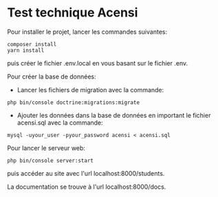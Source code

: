 # Test technique Acensi

Pour installer le projet, lancer les commandes suivantes:
```
composer install
yarn install
```

puis créer le fichier .env.local en vous basant sur le fichier .env.

Pour créer la base de données:
- Lancer les fichiers de migration avec la commande:
```
php bin/console doctrine:migrations:migrate
```
- Ajouter les données dans la base de données en important le fichier acensi.sql avec la commande:
```
mysql -uyour_user -pyour_password acensi < acensi.sql
```

Pour lancer le serveur web:
```
php bin/console server:start
```
puis accéder au site avec l'url localhost:8000/students.

La documentation se trouve à l'url localhost:8000/docs.